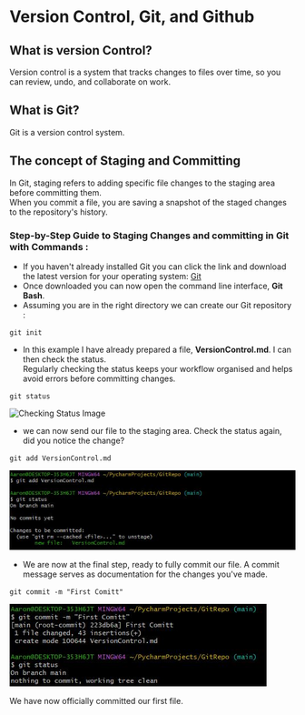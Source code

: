 # Version Control, Git, and Github

## What is version Control?

Version control is a system that tracks changes to files over time, so you can review, undo, and  collaborate on work. 

## What is Git? 

Git is a version control system.

## The concept of Staging and Committing 

In Git, staging refers to adding specific file changes to the staging area before committing them. 
<br/> When you commit a file, you are saving a snapshot of the staged changes to the repository's history. 

### Step-by-Step Guide to Staging Changes and committing in Git with Commands :

- If you haven't already installed Git you can click the link and download the latest version for your operating system:
   [Git](https://git-scm.com/downloads)
- Once downloaded you can now open the command line interface, **Git Bash**. 
- Assuming you are in the right directory we can create our Git repository :

```commandline
git init
```
- In this example I have already prepared a file, **VersionControl.md**. I can then check the status.
<br/> Regularly checking the status keeps your workflow organised and helps avoid errors before committing changes.
```commandline
git status
```
![Checking Status Image](gitstatus.jpg)  
- we can now send our file to the staging area. Check the status again, did you notice the change? 
```commandline
git add VersionControl.md
```
![sending our file to the staging area Image](picture13.JPG) 

- We are now at the final step, ready to fully commit our file. A commit message serves as documentation for the changes you've made. 
```commandline
git commit -m "First Comitt" 
```
![Committing our file Image](picture14.JPG)

We have now officially committed our first file. 